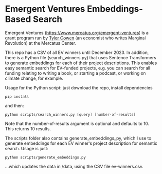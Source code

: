 # Emergent Ventures Embeddings-Based Search

Emergent Ventures (https://www.mercatus.org/emergent-ventures) is a grant program run by [Tyler Cowen](https://en.wikipedia.org/wiki/Tyler_Cowen) (an economist who writes Marginal Revolution) at the Mercatus Center. 

This repo has a CSV of all EV winners until December 2023. In addition, there is a Python file (search_winners.py) that uses Sentence Transformers to generate embeddings for each of their project descriptions. This enables easy semantic search for EV-funded projects, e.g. you can search for all funding relating to writing a book, or starting a podcast, or working on climate change, for example.

Usage for the Python script: just download the repo, install dependencies

```pip install``` 

and then: 

```python scripts/search_winners.py [query] [number-of-results]```

Note that the number-of-results argument is optional and defaults to 10. This returns 10 results. 

The scripts folder also contains generate_embeddings_py, which I use to generate embeddings for each EV winner's project description for semantic search. Usage is just:

```python scripts/generate_embeddings.py```

...which updates the data in /data, using the CSV file ev-winners.csv. 
